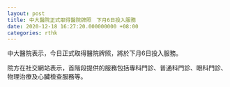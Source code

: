 ```yaml
---
layout: post
title: 中大醫院正式取得醫院牌照　下月6日投入服務
date: 2020-12-18 16:27:20.000000000 +08:00
categories: rthk
---
```


中大醫院表示，今日正式取得醫院牌照，將於下月6日投入服務。

院方在社交網站表示，首階段提供的服務包括專科門診、普通科門診、眼科門診、物理治療及心臟檢查服務等。
